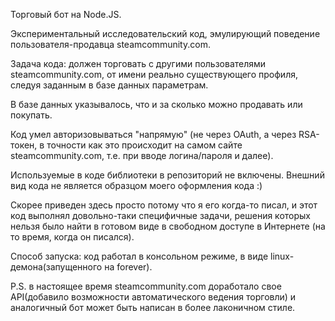 Торговый бот на Node.JS.

Экспериментальный исследовательский код, эмулирующий поведение пользователя-продавца steamcommunity.com.

Задача кода:
должен торговать с другими пользователями steamcommunity.com, от имени реально существующего профиля, следуя заданным в базе данных параметрам.


В базе данных указывалось, что и за сколько можно продавать или покупать.

Код умел авторизовываться "напрямую" (не через OAuth, а через RSA-токен, в точности как это происходит на самом сайте steamcommunity.com, т.е. при вводе логина/пароля и далее).

Используемые в коде библиотеки в репозиторий не включены.
Внешний вид кода не является образцом моего оформления кода :)

Скорее приведен здесь просто потому что я его когда-то писал, и этот код выполнял довольно-таки специфичные задачи, решения которых нельзя было найти в готовом виде в свободном доступе в Интернете (на то время, когда он писался).

Способ запуска: код работал в консольном режиме, в виде linux-демона(запущенного на forever).

P.S. в настоящее время steamcommunity.com доработало свое API(добавило возможности автоматического ведения торговли) и аналогичный бот может быть написан в более лаконичном стиле.